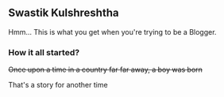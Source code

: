 ## Swastik Kulshreshtha
Hmm... This is what you get when you're trying to be a Blogger.

### How it all started?
~~Once upon a time in a country far far away, a boy was born~~

That's a story for another time